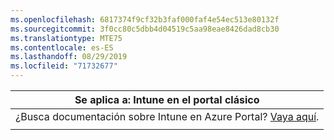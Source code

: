 ```yaml
---
ms.openlocfilehash: 6817374f9cf32b3faf000faf4e54ec513e80132f
ms.sourcegitcommit: 3f0cc80c5dbb4d04519c5aa98eae8426dad8cb30
ms.translationtype: MTE75
ms.contentlocale: es-ES
ms.lasthandoff: 08/29/2019
ms.locfileid: "71732677"
---
```

|                            Se aplica a: Intune en el portal clásico                            |
|------------------------------------------------------------------------------------------------|
| ¿Busca documentación sobre Intune en Azure Portal? [Vaya aquí](/intune/what-is-intune). |
|                                                                                                |

